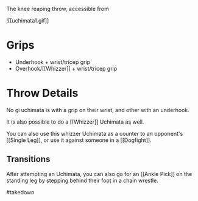 The knee reaping throw, accessible from

![[uchimata1.gif]]

# Grips

- Underhook + wrist/tricep grip
- Overhook/[[Whizzer]] + wrist/tricep grip


# Throw Details

No gi uchimata is with a grip on their wrist, and other with an underhook.

It is also possible to do a [[Whizzer]] Uchimata as well.

You can also use this whizzer Uchimata as a counter to an opponent's [[Single Leg]], or use it against someone in a [[Dogfight]].

## Transitions

After attempting an Uchimata, you can also go for an [[Ankle Pick]] on the standing leg by stepping behind their foot in a chain wrestle.



#takedown 
